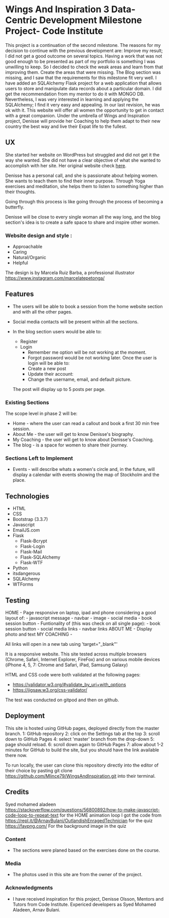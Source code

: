 # Wings And Inspiration 3 Data-Centric Development Milestone Project- Code Institute

This project is a continuation of the second milestone. The reasons for my decision to continue with the previous development are:
 Improve my result; I did not get a good outcome on several topics. Having a work that was not good enough to be presented as part of my portfolio is something I was unwilling to keep. So I decided to check the weak areas and learn from that improving them. 
Create the areas that were missing. The Blog section was missing, and I saw that the requirements for this milestone fit very well. 
I have added an SQLAlchemy Flask project for a web application that allows users to store and manipulate data records about a particular domain. 
I did get the recommendation from my mentor to do it with MONGO DB. Nevertheless, I was very interested in learning and applying the SQLAlchemy; I find it very easy and appealing. In our last revision, he was ok with it. 
This website will offer all women the opportunity to get in contact with a great companion. Under the umbrella of Wings and Inspiration project, Denisse will provide her Coaching to help them adapt to their new country the best way and live their Expat life to the fullest.

## UX
She started her website on WordPress but struggled and did not get it the way she wanted. She did not have a clear objective of what she wanted to accomplish with her site.
Her original website check [here](https://github.com/Mlince79/WingsAndInspiration/blob/master/uxStrategy/Original%20home.jpg).

Denisse has a personal call, and she is passionate about helping women. She wants to teach them to find their inner purpose. 
Through Yoga exercises and meditation, she helps them to listen to something higher than their thoughts. 

Going through this process is like going through the process of becoming a butterfly. 

Denisse will be close to every single woman all the way long, and the blog section's idea is to create a safe space to share and inspire other women. 


### Website design and style :
- Approachable
- Caring
- Natural/Organic
- Helpful

The design is by Marcela Ruiz Barba, a professional illustrator https://www.instagram.com/marcelatepetonga/

## Features
- The users will be able to book a session from the home website section and with all the other pages. 
- Social media contacts will be present within all the sections. 
- In the blog section users would be able to:
    * Register
    * Login
        - Remember me option will be not working at the moment. 
        - Forgot password would be not working later.
    Once the user is login will be able to:
        - Create a new post
        - Update their account:
        - Change the username, email, and default picture. 

    The post will display up to 5 posts per page. 

### Existing Sections

The scope level in phase 2 will be:
- Home - where the user can read a callout and book a first 30 min free session.
- About Me - the user will get to know Denisse's biography.
- My Coaching - the user will get to know about Denisse's Coaching.
- The blog - is a space for women to share their journey.


### Sections Left to Implement

- Events - will describe whats a women's circle and, in the future, will display a calendar with events showing the map of Stockholm and the place.


## Technologies
- HTML
- CSS
- Bootstrap (3.3.7)
- Javascript
- EmailJS.com
- Flask
    - Flask-Bcrypt
    - Flask-Login
    - Flask-Mail
    - Flask-SQLAlchemy
    - Flask-WTF
- Python
- itsdangerous
- SQLAlchemy
- WTForms


## Testing

HOME 
    - Page responsive on laptop, ipad and phone considering a good layout of:
        - javascript message
        - navbar
        - image
        - social media
        - book session button
    - Funtionality of (this was check on all single page):
        - book session button
        - social media links 
        - navbar links 
ABOUT ME 
    - Display photo and text
MY COACHING 
    - 


All links will open in a new tab using 'target="_blank"'

It is a responsive website.
This site tested across multiple browsers (Chrome, Safari, Internet Explorer, FireFox) and on various mobile devices (iPhone 4, 5, 7: Chrome and Safari, iPad, Samsung Galaxy)

HTML and CSS code were both validated at the following pages:
- https://validator.w3.org/#validate_by_uri+with_options
- https://jigsaw.w3.org/css-validator/

The test was conducted on gitpod and then on github. 

## Deployment

This site is hosted using GitHub pages, deployed directly from the master branch. 
1: GitHub repository
2: click on the Settings tab at the top
3: scroll down to GitHub Pages
4: select 'master' branch from the drop-down
5: page should reload.
6: scroll down again to GitHub Pages
7: allow about 1-2 minutes for GitHub to build the site, but you should have the link available there now.

To run locally, the user can clone this repository directly into the editor of their choice by pasting git clone https://github.com/Mlince79/WingsAndInspiration.git into their terminal.

## Credits
Syed mohamed aladeen https://stackoverflow.com/questions/56800892/how-to-make-javascript-code-loop-to-repeat-text for the HOME animation loop
I got the code from https://repl.it/@ArnavBulani/OutlandishEnragedTechnician for the quiz
https://favpng.com/ For the background image in the quiz


### Content
- The sections were planed based on the exercises done on the course.

### Media
- The photos used in this site are from the owner of the project.

### Acknowledgments

- I have received inspiration for this project, Denisse Olsson, Mentors and Tutors from Code Institute. Expericed developers as Syed Mohamed Aladeen, Arnav Bulani.
